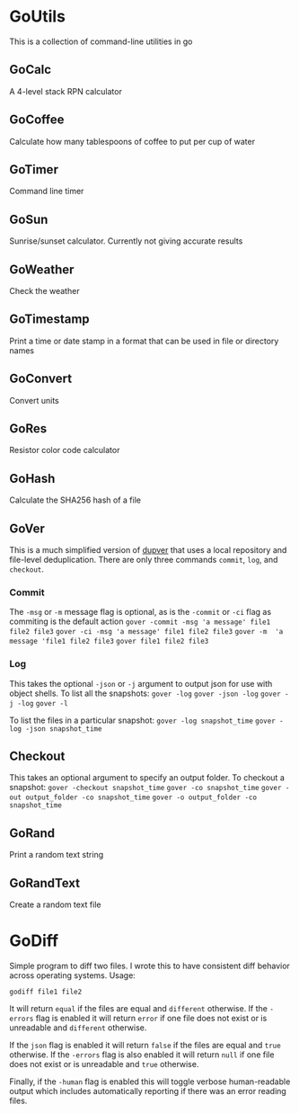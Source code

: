 # GoUtils
This is a collection of command-line utilities in go

## GoCalc
A 4-level stack RPN calculator

## GoCoffee
Calculate how many tablespoons of coffee to put per cup of water

## GoTimer 
Command line timer

## GoSun
Sunrise/sunset calculator. Currently not giving accurate results

## GoWeather
Check the weather

## GoTimestamp
Print a time or date stamp in a format that can be used in file or directory names

## GoConvert
Convert units

## GoRes
Resistor color code calculator

## GoHash
Calculate the SHA256 hash of a file

## GoVer
This is a much simplified version of [dupver](https://github.com/akbarnes/dupver/) that uses a local repository and file-level deduplication. There are only three commands `commit`, `log`, and `checkout`. 

### Commit
The `-msg` or `-m` message flag is optional, as is the `-commit` or `-ci` flag as commiting is the default action
`gover -commit -msg 'a message' file1 file2 file3`
`gover -ci -msg 'a message' file1 file2 file3`
`gover -m  'a message 'file1 file2 file3`
`gover file1 file2 file3`

### Log
This takes the optional `-json` or `-j` argument to output json for use with object shells. To list all the snapshots:
`gover -log`
`gover -json -log`
`gover -j -log`
`gover -l`

To list the files in a particular snapshot:
`gover -log snapshot_time`
`gover -log -json snapshot_time`

## Checkout
This takes an optional argument to specify an output folder. To checkout a snapshot:
`gover -checkout snapshot_time`
`gover -co snapshot_time`
`gover -out output_folder -co snapshot_time`
`gover -o output_folder -co snapshot_time`

## GoRand
Print a random text string 

## GoRandText
Create a random text file

# GoDiff
Simple program to diff two files. I wrote this to have consistent diff
behavior across operating systems. Usage:

`godiff file1 file2`

It will return `equal` if the files are equal and `different` otherwise.
If the `-errors` flag is enabled it will return `error` if one file does not
exist or is unreadable and `different` otherwise.

If the `json` flag is enabled it will return `false` if the files are equal
and `true` otherwise. If the `-errors` flag is also enabled it will return 
`null` if one file does not exist or is unreadable and `true` otherwise.

Finally, if the `-human` flag is enabled this will toggle verbose human-readable
output which includes automatically reporting if there was an error reading files.
